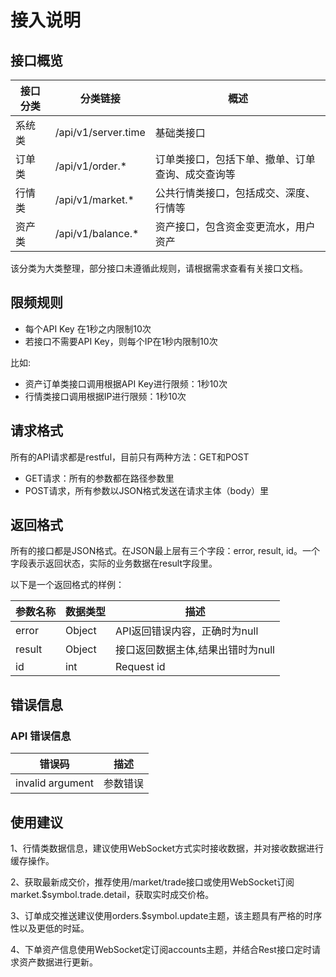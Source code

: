 # 接入说明

## 接口概览

接口分类	| 分类链接 | 概述
-------- | ------------- | ------------- 
系统类 | /api/v1/server.time | 基础类接口
订单类 | /api/v1/order.* | 订单类接口，包括下单、撤单、订单查询、成交查询等
行情类 | /api/v1/market.* | 公共行情类接口，包括成交、深度、行情等
资产类 | /api/v1/balance.* | 资产接口，包含资金变更流水，用户资产

该分类为大类整理，部分接口未遵循此规则，请根据需求查看有关接口文档。

## 限频规则

* 每个API Key 在1秒之内限制10次
* 若接口不需要API Key，则每个IP在1秒内限制10次

比如:

* 资产订单类接口调用根据API Key进行限频：1秒10次
* 行情类接口调用根据IP进行限频：1秒10次

## 请求格式

所有的API请求都是restful，目前只有两种方法：GET和POST

* GET请求：所有的参数都在路径参数里
* POST请求，所有参数以JSON格式发送在请求主体（body）里


## 返回格式

所有的接口都是JSON格式。在JSON最上层有三个字段：error, result, id。一个字段表示返回状态，实际的业务数据在result字段里。

以下是一个返回格式的样例：

参数名称	| 数据类型 | 描述
-------- | ------------- | ------------- 
error  | Object | API返回错误内容，正确时为null
result | Object | 接口返回数据主体,结果出错时为null
id     | int    | Request id 


## 错误信息

###  API 错误信息

错误码	| 描述
-------- | ------------- 
invalid argument  | 参数错误



## 使用建议

1、行情类数据信息，建议使用WebSocket方式实时接收数据，并对接收数据进行缓存操作。

2、获取最新成交价，推荐使用/market/trade接口或使用WebSocket订阅market.$symbol.trade.detail，获取实时成交价格。

3、订单成交推送建议使用orders.$symbol.update主题，该主题具有严格的时序性以及更低的时延。

4、下单资产信息使用WebSocket定订阅accounts主题，并结合Rest接口定时请求资产数据进行更新。

